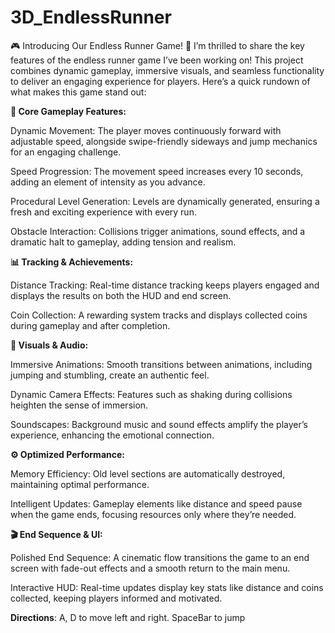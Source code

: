 # 3D_EndlessRunner
🎮 Introducing Our Endless Runner Game! 🚀  I’m thrilled to share the key features of the endless runner game I’ve been working on! This project combines dynamic gameplay, immersive visuals, and seamless functionality to deliver an engaging experience for players.
Here’s a quick rundown of what makes this game stand out:

**🌟 Core Gameplay Features:**

Dynamic Movement: The player moves continuously forward with adjustable speed, alongside swipe-friendly sideways and jump mechanics for an engaging challenge.

Speed Progression: The movement speed increases every 10 seconds, adding an element of intensity as you advance.

Procedural Level Generation: Levels are dynamically generated, ensuring a fresh and exciting experience with every run.

Obstacle Interaction: Collisions trigger animations, sound effects, and a dramatic halt to gameplay, adding tension and realism.

**📊 Tracking & Achievements:**

Distance Tracking: Real-time distance tracking keeps players engaged and displays the results on both the HUD and end screen.

Coin Collection: A rewarding system tracks and displays collected coins during gameplay and after completion.

**🎥 Visuals & Audio:**

Immersive Animations: Smooth transitions between animations, including jumping and stumbling, create an authentic feel.

Dynamic Camera Effects: Features such as shaking during collisions heighten the sense of immersion.

Soundscapes: Background music and sound effects amplify the player’s experience, enhancing the emotional connection.

**⚙️ Optimized Performance:**

Memory Efficiency: Old level sections are automatically destroyed, maintaining optimal performance.

Intelligent Updates: Gameplay elements like distance and speed pause when the game ends, focusing resources only where they’re needed.

**🎬 End Sequence & UI:**

Polished End Sequence: A cinematic flow transitions the game to an end screen with fade-out effects and a smooth return to the main menu.

Interactive HUD: Real-time updates display key stats like distance and coins collected, keeping players informed and motivated.

**Directions**: A, D to move left and right. SpaceBar to jump
